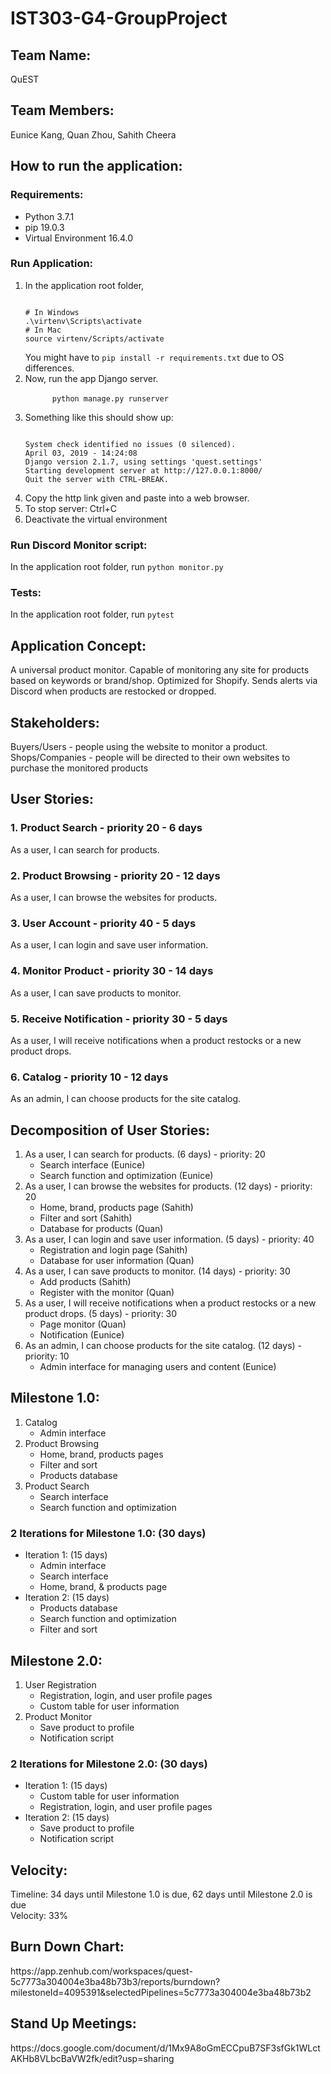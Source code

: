 # IST303-G4-GroupProject
<h2>Team Name:</h2>
QuEST
<h2>Team Members:</h2> Eunice Kang, Quan Zhou, Sahith Cheera

<h2>How to run the application:</h2>
<h3>Requirements:</h3>
<ul>
  <li>Python 3.7.1</li>
  <li>pip 19.0.3</li>
  <li>Virtual Environment 16.4.0</li>
</ul>
  
<h3>Run Application:</h3>
<ol>
  <li>In the application root folder,
<pre><code>
# In Windows
.\virtenv\Scripts\activate
# In Mac
source virtenv/Scripts/activate
</code></pre>
    You might have to <code>pip install -r requirements.txt</code> due to OS differences.
  </li>
  <li>Now, run the app Django server.<br>
    <code>
      python manage.py runserver
    </code>
  </li>
  <li>Something like this should show up:
<pre><code>
System check identified no issues (0 silenced).
April 03, 2019 - 14:24:08
Django version 2.1.7, using settings 'quest.settings'
Starting development server at http://127.0.0.1:8000/
Quit the server with CTRL-BREAK.
</code></pre>
  </li>
  <li>Copy the http link given and paste into a web browser.</li>
  <li>To stop server: Ctrl+C</li>
  <li>Deactivate the virtual environment</li>
</ol>

<h3>Run Discord Monitor script:</h3>
In the application root folder, run <code>python monitor.py</code>

<h3>Tests:</h3>
In the application root folder, run <code>pytest</code>

<h2>Application Concept: </h2>

A universal product monitor. Capable of monitoring any site for products based on keywords or brand/shop. Optimized for Shopify. Sends alerts via Discord when products are restocked or dropped.

<h2>Stakeholders: </h2>
Buyers/Users - people using the website to monitor a product.
Shops/Companies - people will be directed to their own websites to purchase the monitored products


<h2>User Stories:</h2>

<h3>1. Product Search - priority 20 - 6 days</h3>
As a user, I can search for products.

<h3>2. Product Browsing - priority 20 - 12 days</h3>
As a user, I can browse the websites for products.

<h3>3. User Account - priority 40 - 5 days</h3>
As a user, I can login and save user information.

<h3>4. Monitor Product - priority 30 - 14 days</h3>
As a user, I can save products to monitor.

<h3>5. Receive Notification - priority 30 - 5 days</h3>
As a user, I will receive notifications when a product restocks or a new product drops.

<h3>6. Catalog - priority 10 - 12 days</h3>
As an admin, I can choose products for the site catalog.

<h2>Decomposition of User Stories:</h2>
<ol>
<li>As a user, I can search for products. (6 days) - priority: 20
  <ul>
    <li>Search interface (Eunice)</li>
    <li>Search function and optimization (Eunice) </li>
  </ul>
</li>
<li>As a user, I can browse the websites for products. (12 days) - priority: 20
  <ul>
    <li>Home, brand, products page (Sahith)</li>
    <li>Filter and sort (Sahith)</li>
    <li>Database for products (Quan)</li>
  </ul>
</li>
<li>As a user, I can login and save user information. (5 days) - priority: 40
  <ul>
    <li>Registration and login page (Sahith)</li>
    <li>Database for user information (Quan)</li>
  </ul>
</li>
<li>As a user, I can save products to monitor. (14 days) - priority: 30
  <ul>
    <li>Add products (Sahith)</li>
    <li>Register with the monitor (Quan)</li>
  </ul>
</li>
<li>As a user, I will receive notifications when a product restocks or a new product drops. (5 days) - priority: 30
  <ul>
    <li>Page monitor (Quan)</li>
    <li>Notification (Eunice)</li>
  </ul>
</li>
<li>As an admin, I can choose products for the site catalog. (12 days) - priority: 10
  <ul>
    <li>Admin interface for managing users and content (Eunice)</li>
  </ul>
</li>
</ol>

<h2>Milestone 1.0:</h2>
<ol>
  <li>Catalog
    <ul>
      <li>Admin interface</li>
    </ul>
  </li>
  <li>Product Browsing
    <ul>
      <li>Home, brand, products pages</li>
      <li>Filter and sort</li>
      <li>Products database</li>
    </ul>
  </li> 
  <li>Product Search
    <ul>
      <li>Search interface</li>
      <li>Search function and optimization</li>
    </ul>
  </li>
</ol>

<h3>2 Iterations for Milestone 1.0: (30 days)</h3>
<ul>
  <li>Iteration 1: (15 days)
     <ul>
       <li>Admin interface</li>
       <li>Search interface</li>
       <li>Home, brand, & products page</li>
     </ul>
  </li>
  <li>Iteration 2: (15 days)
    <ul>
      <li>Products database</li>
      <li>Search function and optimization</li>
      <li>Filter and sort</li>
    </ul>
  </li>
</ul>

<h2>Milestone 2.0:</h2>
<ol>
  <li>User Registration
    <ul>
      <li>Registration, login, and user profile pages</li>
      <li>Custom table for user information</li>
    </ul>
  </li>
  <li>Product Monitor
    <ul>
      <li>Save product to profile</li>
      <li>Notification script</li>
    </ul>
  </li> 
</ol>

<h3>2 Iterations for Milestone 2.0: (30 days)</h3>
<ul>
  <li>Iteration 1: (15 days)
     <ul>
       <li>Custom table for user information</li>
       <li>Registration, login, and user profile pages</li>
     </ul>
  </li>
  <li>Iteration 2: (15 days)
    <ul>
      <li>Save product to profile</li>
      <li>Notification script</li>
    </ul>
  </li>
</ul>

<h2>Velocity:</h2>
  Timeline: 34 days until Milestone 1.0 is due, 62 days until Milestone 2.0 is due <br>
  Velocity: 33%

<h2>Burn Down Chart:</h2>
https://app.zenhub.com/workspaces/quest-5c7773a304004e3ba48b73b3/reports/burndown?milestoneId=4095391&selectedPipelines=5c7773a304004e3ba48b73b2

<h2>Stand Up Meetings:</h2>
https://docs.google.com/document/d/1Mx9A8oGmECCpuB7SF3sfGk1WLctAKHb8VLbcBaVW2fk/edit?usp=sharing
